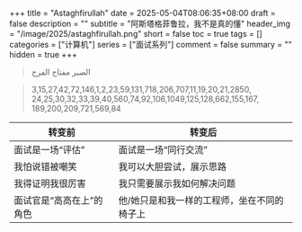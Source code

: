 +++
title = "Astaghfirullah"
date = 2025-05-04T08:06:35+08:00
draft = false
description = ""
subtitle = "阿斯塔格菲鲁拉，我不是真的懂"
header_img = "/image/2025/astaghfirullah.png"
short = false
toc = true
tags = []
categories = ["计算机"]
series = ["面试系列"]
comment = false
summary = ""
hidden = true
+++

> الصبر مفتاح الفرج

> 3,15,27,42,72,146,1,2,23,59,131,718,206,707,11,19,20,21,2850,
> 24,25,30,32,33,39,40,560,74,92,106,1049,125,128,662,155,167,
> 189,200,209,721,569,84

| 转变前           | 转变后                    |
| ------------- | ---------------------- |
| 面试是一场“评估”     | 面试是一场“同行交流”            |
| 我怕说错被嘲笑       | 我可以大胆尝试，展示思路           |
| 我得证明我很厉害      | 我只需要展示我如何解决问题          |
| 面试官是“高高在上”的角色 | 他/她只是和我一样的工程师，坐在不同的椅子上 |



